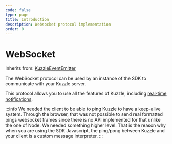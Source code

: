 ```yaml
---
code: false
type: page
title: Introduction
description: Websocket protocol implementation
order: 0
---
```


# WebSocket

Inherits from: [KuzzleEventEmitter](/sdk/js/7/core-classes/kuzzle-event-emitter)

The WebSocket protocol can be used by an instance of the SDK to communicate with your Kuzzle server.

This protocol allows you to use all the features of Kuzzle, including [real-time notifications](/sdk/js/7/essentials/realtime-notifications).

<SinceBadge version="change-me"/>
:::info
We needed the client to be able to ping Kuzzle to have a keep-alive system.
Through the browser, that was not possible to send real formatted pings websocket frames since there is no API implemented for that unlike the one of Node.
We needed something higher level.
That is the reason why when you are using the SDK Javascript, the ping/pong between Kuzzle and your client is a custom message interpreter.
:::
